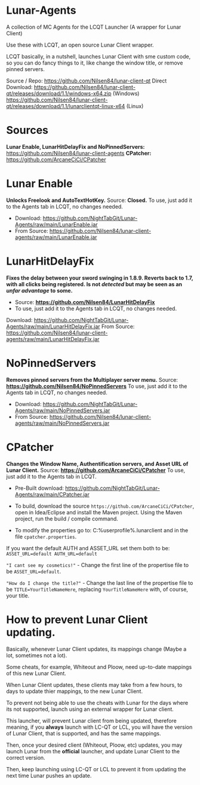 # Lunar-Agents
A collection of MC Agents for the LCQT Launcher (A wrapper for Lunar Client)

Use these with LCQT, an open source Lunar Client wrapper. 

LCQT basically, in a nutshell, launches Lunar Client with sme custom code, so you can do fancy things to it, like change the window title, or remove pinned servers.

Source / Repo: https://github.com/Nilsen84/lunar-client-qt
Direct Download: 
https://github.com/Nilsen84/lunar-client-qt/releases/download/1.1/windows-x64.zip (Windows)
https://github.com/Nilsen84/lunar-client-qt/releases/download/1.1/lunarclientqt-linux-x64 (Linux)

# Sources

**Lunar Enable, LunarHitDelayFix and NoPinnedServers:**  https://github.com/Nilsen84/lunar-client-agents
**CPatcher:** https://github.com/ArcaneCiCi/CPatcher

# Lunar Enable
**Unlocks Freelook and AutoTextHotKey.**
Source: **Closed.**
To use, just add it to the Agents tab in LCQT, no changes needed.

- Download: https://github.com/NightTabGit/Lunar-Agents/raw/main/LunarEnable.jar
- From Source: https://github.com/Nilsen84/lunar-client-agents/raw/main/LunarEnable.jar

# LunarHitDelayFix
**Fixes the delay between your sword swinging in 1.8.9. Reverts back to 1.7, with all clicks being registered. Is not _detected_ but may be seen as an _unfar advantage_ to some.**

- Source: **https://github.com/Nilsen84/LunarHitDelayFix**
- To use, just add it to the Agents tab in LCQT, no changes needed.

Download: https://github.com/NightTabGit/Lunar-Agents/raw/main/LunarHitDelayFix.jar
From Source: https://github.com/Nilsen84/lunar-client-agents/raw/main/LunarHitDelayFix.jar

# NoPinnedServers
**Removes pinned servers from the Multiplayer server menu.**
Source: **https://github.com/Nilsen84/NoPinnedServers**
To use, just add it to the Agents tab in LCQT, no changes needed.

- Download: https://github.com/NightTabGit/Lunar-Agents/raw/main/NoPinnedServers.jar
- From Source: https://github.com/Nilsen84/lunar-client-agents/raw/main/NoPinnedServers.jar

# CPatcher
**Changes the Window Name, Authentification servers, and Asset URL of Lunar Client.**
Source: **https://github.com/ArcaneCiCi/CPatcher**
To use, just add it to the Agents tab in LCQT.

- Pre-Built download: https://github.com/NightTabGit/Lunar-Agents/raw/main/CPatcher.jar

- To build, download the source `https://github.com/ArcaneCiCi/CPatcher`, open in Idea/Eclipse and install the Maven project. Using the Maven project, run the build / compile command.

- To modify the properties go to: C:\%userprofile%\.lunarclient and in the file `cpatcher.properties`.

If you want the default AUTH and ASSET_URL set them both to be:
`ASSET_URL=default
AUTH_URL=default`

`"I cant see my cosmetics!"` - Change the first line of the propertise file to be `ASSET_URL=default`.

`"How do I change the title?"` - Change the last line of the propertise file to be `TITLE=YourTitleNameHere`, replacing `YourTitleNameHere` with, of course, your title.


# How to prevent Lunar Client updating.

Basically, whenever Lunar Client updates, its mappings change (Maybe a lot, sometimes not a lot). 

Some cheats, for example, Whiteout and Ploow, need up-to-date mappings of this new Lunar Client.

When Lunar Client updates, these clients may take from a few hours, to days to update thier mappings, to the new Lunar Client.

To prevent not being able to use the cheats with Lunar for the days where its not supported, launch using an external wrapper for Lunar client.

This launcher, will prevent Lunar client from being updated, therefore meaning, if you **always** launch with LC-QT or LCL, you will have the version of Lunar Client, that is supported, and has the same mappings.

Then, once your desired client (Whiteout, Ploow, etc) updates, you may launch Lunar from the **official** launcher, and update Lunar Client to the correct version.

Then, keep launching using LC-QT or LCL to prevent it from updating the next time Lunar pushes an update.
